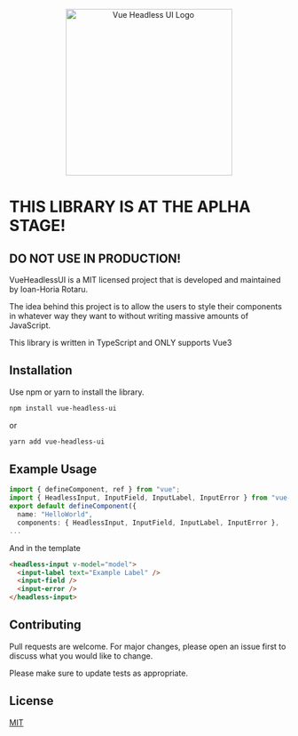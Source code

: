 <p align="center">
  <a href="#" target="_blank">
    <img alt="Vue Headless UI Logo" width="300" src="https://user-images.githubusercontent.com/32731652/128613176-f737605a-a1b8-45d7-93f3-49d50cfc24d2.png">
  </a>
</p>

# THIS LIBRARY IS AT THE APLHA STAGE!

## DO NOT USE IN PRODUCTION!

VueHeadlessUI is a MIT licensed project that is developed and maintained by Ioan-Horia Rotaru.

The idea behind this project is to allow the users to style their components in whatever way they want to without writing massive amounts of JavaScript.

This library is written in TypeScript and ONLY supports Vue3

## Installation

Use npm or yarn to install the library.

```bash
npm install vue-headless-ui
```

or

```bash
yarn add vue-headless-ui
```

## Example Usage

```typescript
import { defineComponent, ref } from "vue";
import { HeadlessInput, InputField, InputLabel, InputError } from "vue-headless-ui";
export default defineComponent({
  name: "HelloWorld",
  components: { HeadlessInput, InputField, InputLabel, InputError },
...
```

And in the template

```html
<headless-input v-model="model">
  <input-label text="Example Label" />
  <input-field />
  <input-error />
</headless-input>
```

## Contributing

Pull requests are welcome. For major changes, please open an issue first to discuss what you would like to change.

Please make sure to update tests as appropriate.

## License

[MIT](https://choosealicense.com/licenses/mit/)
